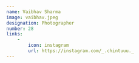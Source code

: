 ```yaml
---
name: Vaibhav Sharma
image: vaibhav.jpeg
designation: Photographer
number: 28
links:
    -
        icon: instagram
        url: https://instagram.com/_.chintuuu._
---
```

